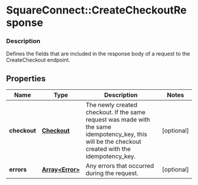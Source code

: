 # SquareConnect::CreateCheckoutResponse

### Description

Defines the fields that are included in the response body of a request to the CreateCheckout endpoint.

## Properties
Name | Type | Description | Notes
------------ | ------------- | ------------- | -------------
**checkout** | [**Checkout**](Checkout.md) | The newly created checkout. If the same request was made with the same idempotency_key, this will be the checkout created with the idempotency_key. | [optional] 
**errors** | [**Array&lt;Error&gt;**](Error.md) | Any errors that occurred during the request. | [optional] 


